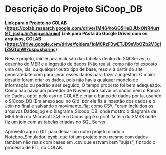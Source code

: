 # **Descrição do Projeto SiCoop_DB**

**Link para o Projeto no COLAB (https://colab.research.google.com/drive/1M464foGO5HeDJUxONR4urt9T_jcsIpJm?usp=sharing)**
**Link para PAsta do Google Driver com os arquivos, COLAB (https://drive.google.com/drive/folders/1qM0RzFDwETJD9sVbOZb2V3gllZ9ZfuhW?usp=sharing)**


Nesse projeto, iniciei pela inclusão das tabelas dentro do SQl Server, o desenho do MER e a ingestão de dados (Não reais),
como não foi exposto uma csv, xls, ou qualquer outro tipo de base, resolvi à partir do site generatedate.com para gerar esses dados para fazer a ingestão.
O maior desafio foram criar os dados, pois não havia qualquer modelo de informação ou padrão a ser seguido, O tempo proposto foi bem adequeado.
Como não havia um provedor de Nuvem para salvar os dados nem o Banco de Dados, optei pelo uso no COLAB e criar o banco de dados por la, usando o SiCoop_DB (Em anexo aqui no Git), por ele fiz a ingestão dos dados e o Join no final e salvando o movimento_flat como CSV.
Foram incluidos os arquivos Dados.jpg e o Diagrama_Sicoop_DB, onde mostro o diagrama de MER feito no Microsoft SQL e o Dados.jpg é o print da tela do SMSS onde fiz um join com as tabelas criadas no SQL Server.

Aproveito aqui o GIT para deixar um outro projeto criado o Noteboo_Simulador.ipynb, que foi um projeto meu mesmo com dados também não reais com bases em .csv que estvam bem "sujas", fiz todo o processo de ETL no COLAB.
